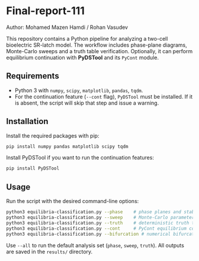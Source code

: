 # Final-report-111

Author: Mohamed Mazen Hamdi / Rohan Vasudev

This repository contains a Python pipeline for analyzing a two-cell bioelectric SR-latch model. The workflow includes phase-plane diagrams, Monte-Carlo sweeps and a truth table verification. Optionally, it can perform equilibrium continuation with **PyDSTool** and its `PyCont` module.

## Requirements

- Python 3 with `numpy`, `scipy`, `matplotlib`, `pandas`, `tqdm`.
- For the continuation feature (`--cont` flag), `PyDSTool` must be installed. If it is absent, the script will skip that step and issue a warning.

## Installation

Install the required packages with pip:

```bash
pip install numpy pandas matplotlib scipy tqdm
```

Install PyDSTool if you want to run the continuation features:

```bash
pip install PyDSTool
```
## Usage

Run the script with the desired command-line options:

```bash
python3 equilibria-classification.py --phase    # phase planes and stability plots
python3 equilibria-classification.py --sweep    # Monte-Carlo parameter sweep
python3 equilibria-classification.py --truth    # deterministic truth table check
python3 equilibria-classification.py --cont     # PyCont equilibrium continuation
python3 equilibria-classification.py --bifurcation # numerical bifurcation diagram
```

Use `--all` to run the default analysis set (`phase`, `sweep`, `truth`). All outputs are saved in the `results/` directory.
